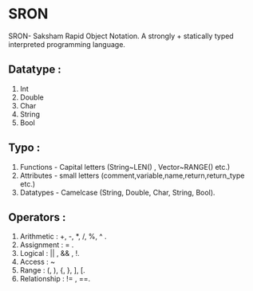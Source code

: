 # SRON
SRON- Saksham Rapid Object Notation.
A strongly + statically typed interpreted programming language.

## Datatype :
1. Int
2. Double
3. Char
4. String
5. Bool

## Typo :
1. Functions - Capital letters (String\~LEN() , Vector\~RANGE() etc.)
2. Attributes - small letters (comment,variable,name,return,return_type etc.)
3. Datatypes - Camelcase (String, Double, Char, String, Bool).

## Operators :
1. Arithmetic : +, -, *, /, %, ^ .
2. Assignment : = .
3. Logical : || , && , !.
4. Access : ~
5. Range : (, ), {, }, ], [.
6. Relationship : != , ==.
